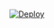 # 

[![Deploy](https://www.herokucdn.com/deploy/button.svg)](https://heroku.com/deploy?template=https://github.com/pawnc5d6/Testingpublic)
